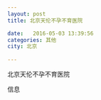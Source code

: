 ```yaml
--- 
layout: post 
title: 北京天伦不孕不育医院

date:   2016-05-03 13:39:56 
categories: 其他  
city: 北京
  
--- 
```

   
北京天伦不孕不育医院

信息

